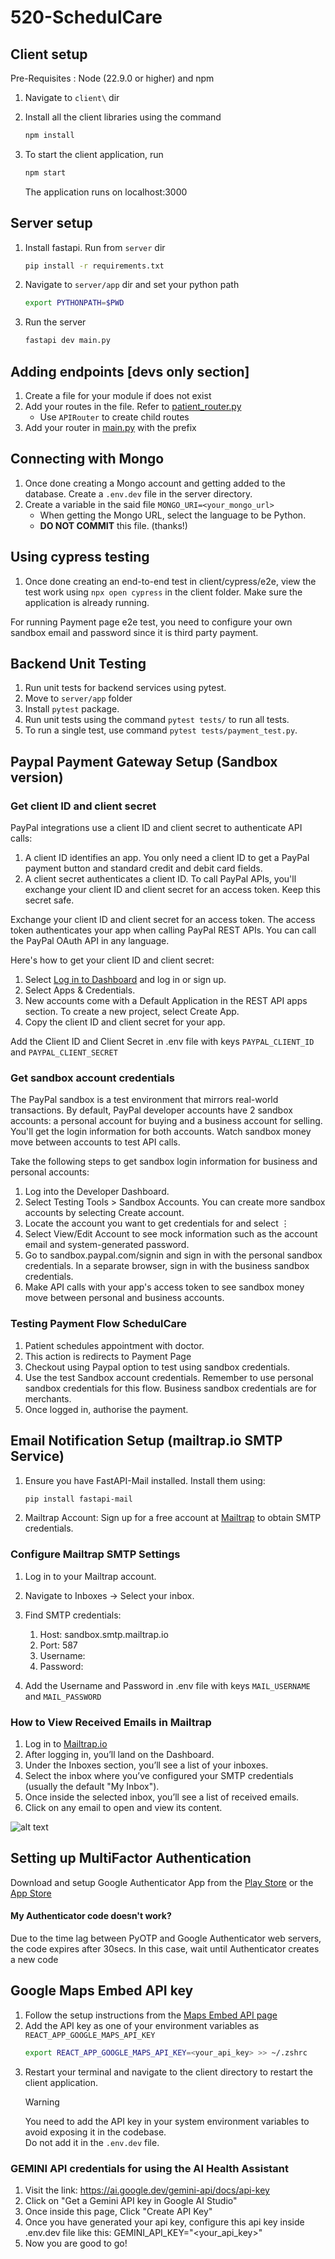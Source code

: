 # 520-SchedulCare

## Client setup

Pre-Requisites :
Node (22.9.0 or higher) and npm

1. Navigate to `client\` dir

2. Install all the client libraries using the command

   ```bash
   npm install
   ```

3. To start the client application, run
   ```bash
   npm start
   ```
   The application runs on localhost:3000

## Server setup

1. Install fastapi. Run from `server` dir
   ```bash
   pip install -r requirements.txt
   ```
2. Navigate to `server/app` dir and set your python path
   ```bash
   export PYTHONPATH=$PWD
   ```
3. Run the server
   ```bash
   fastapi dev main.py
   ```

## Adding endpoints [devs only section]

1. Create a file for your module if does not exist
2. Add your routes in the file. Refer to [patient_router.py](server/app/routers/patient_router.py)
   - Use `APIRouter` to create child routes
3. Add your router in [main.py](server/app/main.py) with the prefix

## Connecting with Mongo

1. Once done creating a Mongo account and getting added to the database. Create a `.env.dev` file in the server directory.
2. Create a variable in the said file `MONGO_URI=<your_mongo_url>`
   - When getting the Mongo URL, select the language to be Python.
   - **DO NOT COMMIT** this file. (thanks!)

## Using cypress testing

1. Once done creating an end-to-end test in client/cypress/e2e, view the test work using `npx open cypress` in the client folder. Make sure the application is already running.

For running Payment page e2e test, you need to configure your own sandbox email and password since it is third party payment.

## Backend Unit Testing

1. Run unit tests for backend services using pytest.
2. Move to `server/app` folder
3. Install `pytest` package.
4. Run unit tests using the command `pytest tests/` to run all tests.
5. To run a single test, use command `pytest tests/payment_test.py`.

## Paypal Payment Gateway Setup (Sandbox version)

### Get client ID and client secret

PayPal integrations use a client ID and client secret to authenticate API calls:

1. A client ID identifies an app. You only need a client ID to get a PayPal payment button and standard credit and debit card fields.
2. A client secret authenticates a client ID. To call PayPal APIs, you'll exchange your client ID and client secret for an access token. Keep this secret safe.

Exchange your client ID and client secret for an access token. The access token authenticates your app when calling PayPal REST APIs. You can call the PayPal OAuth API in any language.

Here's how to get your client ID and client secret:

1. Select [Log in to Dashboard](https://developer.paypal.com/dashboard/) and log in or sign up.
2. Select Apps & Credentials.
3. New accounts come with a Default Application in the REST API apps section. To create a new project, select Create App.
4. Copy the client ID and client secret for your app.

Add the Client ID and Client Secret in .env file with keys `PAYPAL_CLIENT_ID` and `PAYPAL_CLIENT_SECRET`

### Get sandbox account credentials

The PayPal sandbox is a test environment that mirrors real-world transactions. By default, PayPal developer accounts have 2 sandbox accounts: a personal account for buying and a business account for selling. You'll get the login information for both accounts. Watch sandbox money move between accounts to test API calls.

Take the following steps to get sandbox login information for business and personal accounts:

1. Log into the Developer Dashboard.
2. Select Testing Tools > Sandbox Accounts. You can create more sandbox accounts by selecting Create account.
3. Locate the account you want to get credentials for and select ⋮
4. Select View/Edit Account to see mock information such as the account email and system-generated password.
5. Go to sandbox.paypal.com/signin and sign in with the personal sandbox credentials. In a separate browser, sign in with the business sandbox credentials.
6. Make API calls with your app's access token to see sandbox money move between personal and business accounts.

### Testing Payment Flow SchedulCare

1. Patient schedules appointment with doctor.
2. This action is redirects to Payment Page
3. Checkout using Paypal option to test using sandbox credentials.
4. Use the test Sandbox account credentials. Remember to use personal sandbox credentials for this flow. Business sandbox credentials are for merchants.
5. Once logged in, authorise the payment.

## Email Notification Setup (mailtrap.io SMTP Service)

1. Ensure you have FastAPI-Mail installed. Install them using:
   ```bash
   pip install fastapi-mail
   ```
2. Mailtrap Account: Sign up for a free account at [Mailtrap](https://mailtrap.io/) to obtain SMTP credentials.

### Configure Mailtrap SMTP Settings

1. Log in to your Mailtrap account.

2. Navigate to Inboxes → Select your inbox.

3. Find SMTP credentials:

   1. Host: sandbox.smtp.mailtrap.io
   2. Port: 587
   3. Username: <Your Mailtrap Username>
   4. Password: <Your Mailtrap Password>

4. Add the Username and Password in .env file with keys `MAIL_USERNAME` and `MAIL_PASSWORD`

### How to View Received Emails in Mailtrap

1. Log in to [Mailtrap.io](https://mailtrap.io/)
2. After logging in, you’ll land on the Dashboard.
3. Under the Inboxes section, you’ll see a list of your inboxes.
4. Select the inbox where you’ve configured your SMTP credentials (usually the default "My Inbox").
5. Once inside the selected inbox, you’ll see a list of received emails.
6. Click on any email to open and view its content.

![alt text](mail.png)

## Setting up MultiFactor Authentication

Download and setup Google Authenticator App from the [Play Store](https://play.google.com/store/apps/details?id=com.google.android.apps.authenticator2&hl=en_US) or the [App Store](https://apps.apple.com/us/app/google-authenticator/id388497605)

#### My Authenticator code doesn't work?

Due to the time lag between PyOTP and Google Authenticator web servers, the code expires after 30secs. In this case, wait until Authenticator creates a new code

## Google Maps Embed API key

1. Follow the setup instructions from the [Maps Embed API page](https://developers.google.com/maps/documentation/embed/cloud-setup)
2. Add the API key as one of your environment variables as `REACT_APP_GOOGLE_MAPS_API_KEY`
   ```bash
   export REACT_APP_GOOGLE_MAPS_API_KEY=<your_api_key> >> ~/.zshrc
   ```
3. Restart your terminal and navigate to the client directory to restart the client application.
   > [!WARNING]  
   > You need to add the API key in your system environment variables to avoid exposing it in the codebase.  
   > Do not add it in the `.env.dev` file.

### GEMINI API credentials for using the AI Health Assistant

1. Visit the link: https://ai.google.dev/gemini-api/docs/api-key
2. Click on "Get a Gemini API key in Google AI Studio"
3. Once inside this page, Click "Create API Key"
4. Once you have generated your api key, configure this api key inside .env.dev file like this:
   GEMINI_API_KEY="<your_api_key>"
5. Now you are good to go!
